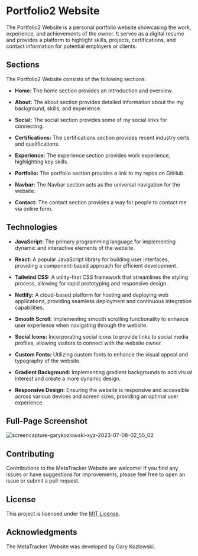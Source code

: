 # Portfolio2 Website

The Portfolio2 Website is a personal portfolio website showcasing the work, experience, and achievements of the owner. It serves as a digital resume and provides a platform to highlight skills, projects, certifications, and contact information for potential employers or clients.

## Sections

The Portfolio2 Website consists of the following sections:
<ul>
<li><p><b>Home:</b> The home section provides an introduction and overview.</p></li>
<li><p><b>About:</b> The about section provides detailed information about the my background, skills, and experience.</p></li>
<li><p><b>Social:</b> The social section provides some of my social links for connecting.</p></li>
<li><p><b>Certifications:</b> The certifications section provides recent industry certs and qualifications.</p></li>
<li><p><b>Experience:</b> The experience section provides work experience, highlighting key skills.</p></li>
<li><p><b>Portfolio:</b> The portfolio section provides a link to my repos on GitHub.</p></li>
<li><p><b>Navbar:</b> The Navbar section acts as the universal navigation for the website.</p></li>
<li><p><b>Contact:</b> The contact section provides a way for people to contact me via online form.</p></li>
</ul>


## Technologies
<ul>
  <li><p><b>JavaScript: </b> The primary programming language for implementing dynamic and interactive elements of the website.</p></li>
<li><p><b>React:</b>  A popular JavaScript library for building user interfaces, providing a component-based approach for efficient development.</p></li>
<li><p><b>Tailwind CSS:</b>  A utility-first CSS framework that streamlines the styling process, allowing for rapid prototyping and responsive design.</p></li>
<li><p><b>Netlify:</b>  A cloud-based platform for hosting and deploying web applications, providing seamless deployment and continuous integration capabilities.</p></li>
<li><p><b>Smooth Scroll:</b>  Implementing smooth scrolling functionality to enhance user experience when navigating through the website.</p></li>
<li><p><b>Social Icons:</b>  Incorporating social icons to provide links to social media profiles, allowing visitors to connect with the website owner.</p></li>
<li><p><b>Custom Fonts:</b>  Utilizing custom fonts to enhance the visual appeal and typography of the website.</p></li>
<li><p><b>Gradient Background:</b>  Implementing gradient backgrounds to add visual interest and create a more dynamic design.</p></li>
<li><p><b>Responsive Design:</b>  Ensuring the website is responsive and accessible across various devices and screen sizes, providing an optimal user experience.</p></li>
</ul>


## Full-Page Screenshot  
![screencapture-garykozlowski-xyz-2023-07-08-02_55_02](https://github.com/gkozlowskidesign/Portfolio2_Website/assets/82541715/a13ee73e-115e-4b98-bac6-b6837e5942e5)

  <h2>Contributing</h2>
  <p>Contributions to the MetaTracker Website are welcome! If you find any issues or have suggestions for improvements, please feel free to open an issue or submit a pull request.</p>

  <h2>License</h2>
  <p>This project is licensed under the <a href="LICENSE">MIT License</a>.</p>

  <h2>Acknowledgments</h2>
  <p>The MetaTracker Website was developed by Gary Kozlowski.</p>
</body>
